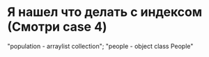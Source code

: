 # Я  нашел что делать с индексом (Смотри case 4)
"population - arraylist collection"; 
"people - object class People"

